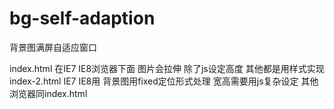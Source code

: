 bg-self-adaption
================

背景图满屏自适应窗口


index.html 在IE7 IE8浏览器下面 图片会拉伸  除了js设定高度  其他都是用样式实现
index-2.html  IE7 IE8用 背景图用fixed定位形式处理  宽高需要用js复杂设定  其他浏览器同index.html
